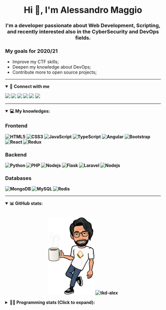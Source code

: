 <h1 align="center">Hi 👋, I'm Alessandro Maggio</h1>
<h3 align="center">I'm a developer passionate about Web Development, Scripting, and recently interested also in the CyberSecurity and DevOps fields.</h3>

### My goals for 2020/21
- Improve my CTF skills;
- Deepen my knowledge about DevOps;
- Contribute more to open source projects;

____

<details open>
<summary>🤝 <b>Connect with me<b></summary>

<p align = "center">

[<img src="https://img.shields.io/badge/twitter-1DA1F2.svg?&style=for-the-badge&logo=twitter&logoColor=white" />](https://twitter.com/TkdAxel)
[<img src ="https://img.shields.io/badge/portfolio-web-%23.svg?&style=for-the-badge&logo=&logoColor=white%22">](https://alessandromaggio.it/)
[<img src ="https://img.shields.io/badge/Telegram-1ca0f1.svg?&style=for-the-badge&logo=Telegram&logoColor=white%22&link=https://t.me/TkdAlex">](https://t.me/TkdAlex/)
[<img src="https://img.shields.io/badge/gmail-c14438.svg?&style=for-the-badge&logo=Gmail&logoColor=white&link=mailto:alex.tkd.alex@gmail.com"/>](mailto:alex.tkd.alex@gmail.com)
[<img src="https://img.shields.io/badge/linkedin-0077B5.svg?&style=for-the-badge&logo=linkedin&logoColor=white" />](https://www.linkedin.com/in/aalessandromaggio/)
[<img src = "https://img.shields.io/badge/instagram-E4405F.svg?&style=for-the-badge&logo=instagram&logoColor=white">](https://www.instagram.com/tkd_alex/)
<!--- [![Visits Badge](https://badges.pufler.dev/visits/tkd-alex/tkd-alex?style=for-the-badge&color=blue)](https://github.com/tkd-alex/tkd-alex) -->

</p>

</details>

---

<details open>
<summary>💻 <b>My knowledges</b>: </summary>

### Frontend
![HTML5](https://img.shields.io/badge/-HTML5-E34F26.svg?style=for-the-badge&logo=html5&logoColor=ffffff)
![CSS3](https://img.shields.io/badge/-CSS3-1572B6.svg?style=for-the-badge&logo=css3)
![JavaScript](https://img.shields.io/badge/-JavaScript-282C34?style=for-the-badge&logo=javascript)
![TypeScript](https://img.shields.io/badge/-TypeScript-007ACC?style=for-the-badge&logo=typescript)
![Angular](https://img.shields.io/badge/-Angular-DD0031?style=for-the-badge&logo=angular)
![Bootstrap](https://img.shields.io/badge/-Bootstrap-563D7C.svg?style=for-the-badge&logo=bootstrap)
![React](https://img.shields.io/badge/-React-282C34.svg?style=for-the-badge&logo=react&logoColor=ffffff)
![Redux](https://img.shields.io/badge/-Redux-764ABC.svg?style=for-the-badge&logo=redux)

### Backend
![Python](https://img.shields.io/badge/-Python-3776AB.svg?style=for-the-badge&logo=Python&logoColor=ffffff)
![PHP](https://img.shields.io/badge/-PHP-777BB4.svg?style=for-the-badge&logo=PHP&logoColor=ffffff)
![Nodejs](https://img.shields.io/badge/-Bash-4EAA25.svg?style=for-the-badge&logo=gnu-bash&logoColor=ffffff)
![Flask](https://img.shields.io/badge/-Flask-282C34.svg?style=for-the-badge&logo=flask)
![Laravel](https://img.shields.io/badge/-Laravel-FF2D20.svg?style=for-the-badge&logo=laravel&logoColor=ffffff)
![Nodejs](https://img.shields.io/badge/-Nodejs-339933.svg?style=for-the-badge&logo=Node.js&logoColor=ffffff)

### Databases
![MongoDB](https://img.shields.io/badge/-MongoDB-47A248?style=for-the-badge&logo=mongodb&logoColor=ffffff)
![MySQL](https://img.shields.io/badge/-MySQL-4479A1?style=for-the-badge&logo=mysql&logoColor=ffffff)
![Redis](https://img.shields.io/badge/-Redis-DC382D?style=for-the-badge&logo=Redis&logoColor=ffffff)

</details>

---

<details open>
 <summary>📊 <b>GitHub stats</b>: </summary>

<br>

<p align = "center">
    <img src="https://raw.githubusercontent.com/Tkd-Alex/tkd-alex/master/images/321517cd-ff68-41a7-b0d1-e765680568a7-8b6448d9-c944-4146-b633-adbdd25cb471-v1.png" height="250" />
    <img src="https://github-readme-stats.vercel.app/api?username=tkd-alex&show_icons=true&count_private=true&hide_border=true&line_height=25" alt="tkd-alex">
</p>

</design>

<details>
 <summary>👨‍💻 <b>Programming stats (Click to expand)</b>: </summary>
 
<!--START_SECTION:waka-->
**I'm an Early 🐤** 

```text
🌞 Morning    395 commits    █████░░░░░░░░░░░░░░░░░░░░   22.58% 
🌆 Daytime    729 commits    ██████████░░░░░░░░░░░░░░░   41.68% 
🌃 Evening    587 commits    ████████░░░░░░░░░░░░░░░░░   33.56% 
🌙 Night      38 commits     ░░░░░░░░░░░░░░░░░░░░░░░░░   2.17%

```
📅 **I'm Most Productive on Wednesday** 

```text
Monday       278 commits    ████░░░░░░░░░░░░░░░░░░░░░   15.89% 
Tuesday      284 commits    ████░░░░░░░░░░░░░░░░░░░░░   16.24% 
Wednesday    318 commits    ████░░░░░░░░░░░░░░░░░░░░░   18.18% 
Thursday     292 commits    ████░░░░░░░░░░░░░░░░░░░░░   16.7% 
Friday       289 commits    ████░░░░░░░░░░░░░░░░░░░░░   16.52% 
Saturday     141 commits    ██░░░░░░░░░░░░░░░░░░░░░░░   8.06% 
Sunday       147 commits    ██░░░░░░░░░░░░░░░░░░░░░░░   8.4%

```


📊 **This Week I Spent My Time On** 

```text
⌚︎ Time Zone: Europe/Rome

💬 Programming Languages: 
JavaScript               7 hrs 24 mins       ███████████░░░░░░░░░░░░░░   43.78% 
Java                     3 hrs 47 mins       █████░░░░░░░░░░░░░░░░░░░░   22.46% 
HTML                     1 hr 51 mins        ██░░░░░░░░░░░░░░░░░░░░░░░   11.01% 
Python                   1 hr 9 mins         █░░░░░░░░░░░░░░░░░░░░░░░░   6.81% 
Other                    51 mins             █░░░░░░░░░░░░░░░░░░░░░░░░   5.04%

🔥 Editors: 
VS Code                  15 hrs 42 mins      ███████████████████████░░   92.89% 
Sublime Text             1 hr 12 mins        █░░░░░░░░░░░░░░░░░░░░░░░░   7.11%

🐱‍💻 Projects: 
secret-project-ytm       5 hrs 46 mins       ████████░░░░░░░░░░░░░░░░░   34.1% 
Giannetto-Mobile         3 hrs 58 mins       █████░░░░░░░░░░░░░░░░░░░░   23.49% 
myStore                  3 hrs 36 mins       █████░░░░░░░░░░░░░░░░░░░░   21.3% 
Dentist-Waiting-Room     1 hr 14 mins        █░░░░░░░░░░░░░░░░░░░░░░░░   7.29% 
Unknown Project          1 hr                █░░░░░░░░░░░░░░░░░░░░░░░░   5.92%

💻 Operating System: 
Linux                    16 hrs 54 mins      █████████████████████████   100.0%

```

**I Mostly Code in Python** 

```text
Python                   31 repos            ██████████░░░░░░░░░░░░░░░   41.89% 
JavaScript               12 repos            ████░░░░░░░░░░░░░░░░░░░░░   16.22% 
PHP                      5 repos             █░░░░░░░░░░░░░░░░░░░░░░░░   6.76% 
CSS                      5 repos             █░░░░░░░░░░░░░░░░░░░░░░░░   6.76% 
HTML                     5 repos             █░░░░░░░░░░░░░░░░░░░░░░░░   6.76%

```



 Last Updated on 05/08/2021
<!--END_SECTION:waka-->

</details>
